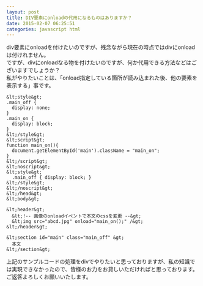 ```yaml
---
layout: post
title: DIV要素にonloadの代用になるものはありますか？
date: 2015-02-07 06:25:51
categories: javascript html
---
```

<p>div要素にonloadを付けたいのですが、残念ながら現在の時点ではdivにonloadは付けれません。<br>
ですが、divにonloadなる物を付けたいのですが、何か代用できる方法などはございますでしょうか？<br>
私がやりたいことは、「onload指定している箇所が読み込まれた後、他の要素を表示する」事です。</p>

```
&lt;style&gt;
.main_off {
  display: none;
}
.main_on {
  display: block;
}
&lt;/style&gt;
&lt;script&gt;
function main_on(){
  document.getElementById('main').className = "main_on"; 
}
&lt;/script&gt;
&lt;noscript&gt;
&lt;style&gt;
  .main_off { display: block; }
&lt;/style&gt;
&lt;/noscript&gt;
&lt;/head&gt;
&lt;body&gt;

&lt;header&gt;
  &lt;!-- 画像のonloadイベントで本文のcssを変更 --&gt;
  &lt;img src="abcd.jpg" onload="main_on();" /&gt;
&lt;/header&gt;

&lt;section id="main" class="main_off" &gt;
  本文
&lt;/section&gt;
```

<p>上記のサンプルコードの処理をdivでやりたいと思っておりますが、私の知識では実現できなかったので、皆様のお力をお貸しいただければと思っております。<br>
ご返答よろしくお願いいたします。</p>
